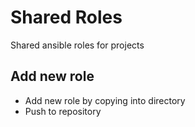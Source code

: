 # Shared Roles

Shared ansible roles for projects

## Add new role

* Add new role by copying into directory
* Push to repository